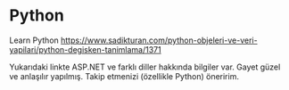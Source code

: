 # Python
Learn Python 
https://www.sadikturan.com/python-objeleri-ve-veri-yapilari/python-degisken-tanimlama/1371

Yukarıdaki linkte ASP.NET ve farklı diller hakkında bilgiler var.
Gayet güzel ve anlaşılır yapılmış. 
Takip etmenizi (özellikle Python) öneririm.

